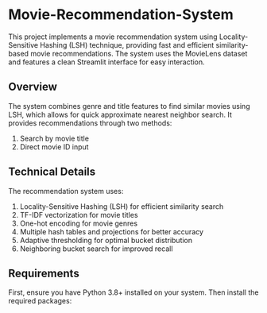 # Movie-Recommendation-System
This project implements a movie recommendation system using Locality-Sensitive Hashing (LSH) technique, providing fast and efficient similarity-based movie recommendations. The system uses the MovieLens dataset and features a clean Streamlit interface for easy interaction.

## Overview
The system combines genre and title features to find similar movies using LSH, which allows for quick approximate nearest neighbor search. It provides recommendations through two methods:
  1. Search by movie title
  2. Direct movie ID input

## Technical Details
The recommendation system uses:
  1. Locality-Sensitive Hashing (LSH) for efficient similarity search
  2. TF-IDF vectorization for movie titles
  3. One-hot encoding for movie genres
  4. Multiple hash tables and projections for better accuracy
  5. Adaptive thresholding for optimal bucket distribution
  6. Neighboring bucket search for improved recall

## Requirements
First, ensure you have Python 3.8+ installed on your system. Then install the required packages:

